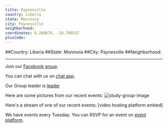 ```yaml
---
title: Paynesville
country: Liberia
state: Monrovia
city: Paynesville
neighborhood: 
coordinates: 6.268674, -10.708537
plusCode:
---
```


##Country: Liberia
##State: Monrovia
##City: Paynesville
##Neighborhood: 
*****
Join our [Facebook group](https://www.facebook.com/groups/free.code.camp.paynesville).

You can chat with us on [chat app]().

Our Group leader is [leader]()

Here are some pictures from our recent events:
![study-group-image]()

Here's a stream of one of our recent events:
[video hosting platform embed]

We have events every Tuesday. You can RSVP for an event on [event platform]().
